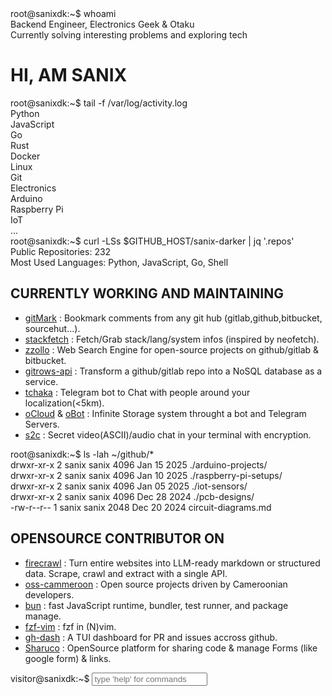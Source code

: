 <div id="index">
<div class="terminal-section">
    <div class="command-line">
        <span class="prompt">root@sanixdk:~$</span>
        <span class="command">whoami</span>
    </div>
    <div class="output">
        <span class="status-indicator status-online"></span>Backend Engineer, Electronics Geek & Otaku<br>
        <span class="status-indicator status-busy"></span>Currently solving interesting problems and exploring tech
    </div>
</div>

<h1 class='typing'> HI, AM SANIX </h1>

<div class="terminal-section skills-section">
    <div class="command-line">
        <span class="prompt">root@sanixdk:~$</span>
        <span class="command">tail -f /var/log/activity.log</span>
    </div>
    <div class="output">
        <div class="skills-grid">
            <div class="skill-item">Python</div>
            <div class="skill-item">JavaScript</div>
            <div class="skill-item">Go</div>
            <div class="skill-item">Rust</div>
            <div class="skill-item">Docker</div>
            <div class="skill-item">Linux</div>
            <div class="skill-item">Git</div>
            <div class="skill-item">Electronics</div>
            <div class="skill-item">Arduino</div>
            <div class="skill-item">Raspberry Pi</div>
            <div class="skill-item">IoT</div>
            <div class="skill-item">...</div>
        </div>
    </div>
</div>

<div class="terminal-section github-stats">
    <div class="command-line">
        <span class="prompt">root@sanixdk:~$</span>
        <span class="command">curl -LSs $GITHUB_HOST/sanix-darker | jq '.repos'</span>
    </div>
    <div class="output">
        Public Repositories: 232<br>
        Most Used Languages: Python, JavaScript, Go, Shell<br>
        <div class="progress-bar">
            <div class="progress-fill" style="width: 92%;"></div>
        </div>
    </div>
</div>

<h2>CURRENTLY WORKING AND MAINTAINING</h2>
<ul>
<li><a href="https://github.com/Sanix-Darker/gitmark">gitMark</a> : Bookmark comments from any git hub (gitlab,github,bitbucket, sourcehut...).</li>
<li><a href="https://github.com/Sanix-Darker/stackfetch">stackfetch</a> : Fetch/Grab stack/lang/system infos (inspired by neofetch).</li>
<li><a href="https://github.com/Sanix-Darker/zzollo">zzollo</a> : Web Search Engine for open-source projects on github/gitlab & bitbucket.</li>
<li><a href="https://github.com/Sanix-Darker/gitrowspack-api">gitrows-api</a> : Transform a github/gitlab repo into a NoSQL database as a service.</li>
<li><a href="https://github.com/Sanix-Darker/tchaka">tchaka</a> : Telegram bot to Chat with people around your localization(&lt;5km).</li>
<li><a href="https://github.com/Sanix-Darker/ocloud">oCloud</a> & <a href="https://github.com/Sanix-Darker/obot">oBot</a> : Infinite Storage system throught a bot and Telegram Servers.</li>
<li><a href="https://github.com/sanix-darker/s2c">s2c</a> : Secret video(ASCII)/audio chat in your terminal with encryption.</li>
</ul>

<div class="terminal-section electronics-section">
    <div class="command-line">
        <span class="prompt">root@sanixdk:~$</span>
        <span class="command">ls -lah ~/github/*</span>
    </div>
    <div class="output">
        drwxr-xr-x 2 sanix sanix 4096 Jan 15 2025 ./arduino-projects/<br>
        drwxr-xr-x 2 sanix sanix 4096 Jan 10 2025 ./raspberry-pi-setups/<br>
        drwxr-xr-x 2 sanix sanix 4096 Jan 05 2025 ./iot-sensors/<br>
        drwxr-xr-x 2 sanix sanix 4096 Dec 28 2024 ./pcb-designs/<br>
        -rw-r--r-- 1 sanix sanix 2048 Dec 20 2024 circuit-diagrams.md
    </div>
</div>

<h2>OPENSOURCE CONTRIBUTOR ON</h2>
<ul>
<li><a href="https://github.com/mendableai/firecrawl">firecrawl</a> : Turn entire websites into LLM-ready markdown or structured data. Scrape, crawl and extract with a single API.</li>
<li><a href="https://github.com/osscameroon">oss-cammeroon</a> :  Open source projects driven by Cameroonian developers.</li>
<li><a href="https://github.com/oven-sh/bun">bun</a> : fast JavaScript runtime, bundler, test runner, and package manage.</li>
<li><a href="https://github.com/junegunn/fzf.vim">fzf-vim</a> : fzf in (N)vim.</li>
<li><a href="https://github.com/dlvhdr/gh-dash">gh-dash</a> : A TUI dashboard for PR and issues accross github.</li>
<li><a href="https://github.com/ln-dev7/sharuco">Sharuco</a> : OpenSource platform for sharing code & manage Forms (like google form) & links.</li>
</ul>

<div class="interactive-terminal">
    <div class="command-line">
        <span class="prompt">visitor@sanixdk:~$</span>
        <input type="text" class="terminal-input" id="terminalInput" placeholder="type 'help' for commands" autocomplete="off">
    </div>
    <div id="terminalOutput"></div>
</div>

<script>
    // Interactive Terminal
    const terminalInput = document.getElementById('terminalInput');
    const terminalOutput = document.getElementById('terminalOutput');

    const commands = {
        help: 'Available commands: help, about, skills, projects, electronics, contact, clear, whoami, uptime',
        about: 'Backend Engineer passionate about solving interesting problems, building tools, and exploring electronics.',
        skills: 'Python, JavaScript, Go, Rust, Docker, Linux, Neovim, Git, Electronics, Arduino, Raspberry Pi, IoT',
        projects: 'gitMark, stackfetch, snips.nvim, dockdb.nvim, zzollo, gitrows-api, tchaka, oCloud/oBot, s2c',
        electronics: 'Arduino projects, Raspberry Pi setups, IoT sensors, PCB designs, circuit prototyping',
        contact: 'GitHub: github.com/sanix-darker | Telegram: @sanixdarker | Email: s4nixdk@gmail.com',
        clear: '',
        whoami: 'sanix - Backend Engineer, Electronics Geek & Otaku',
        uptime: 'System uptime: Always learning, always building'
    };

    if (terminalInput) {
        terminalInput.addEventListener('keypress', function(e) {
            if (e.key === 'Enter') {
                const command = this.value.trim().toLowerCase();
                const output = document.createElement('div');
                output.style.marginBottom = '10px';
                output.style.color = 'var(--text-secondary)';

                if (command === 'clear') {
                    terminalOutput.innerHTML = '';
                } else if (commands[command]) {
                    output.innerHTML = `<span style="color: var(--text-muted);">visitor@sanixdk:~$</span> ${this.value}<br>${commands[command]}`;
                    terminalOutput.appendChild(output);
                } else if (command) {
                    output.innerHTML = `<span style="color: var(--text-muted);">visitor@sanixdk:~$</span> ${this.value}<br><span style="color: var(--text-muted);">command not found: ${command}</span>`;
                    terminalOutput.appendChild(output);
                }

                this.value = '';
                terminalOutput.scrollTop = terminalOutput.scrollHeight;
            }
        });
    }

    // Real GitHub API calls and dynamic data
    async function fetchGitHubData() {
        try {
            // Fetch user data
            const userResponse = await fetch('https://api.github.com/users/sanix-darker');
            const userData = await userResponse.json();

            // Update public repos count
            const reposElement = document.querySelector('.github-stats .output');
            if (reposElement && userData.public_repos) {
                reposElement.innerHTML = `
                    Public Repositories: ${userData.public_repos}<br>
                    Followers: ${userData.followers} | Following: ${userData.following}<br>
                    <div class="progress-bar">
                        <div class="progress-fill" style="width: ${Math.min(userData.public_repos, 100)}%;"></div>
                    </div>
                `;
            }

            // Fetch recent repositories for electronics section
            const reposResponse = await fetch('https://api.github.com/users/sanix-darker/repos?sort=updated&per_page=7');
            const reposData = await reposResponse.json();

            // Update electronics section with recent repos
            const electronicsElement = document.querySelector('.electronics-section .output');
            if (electronicsElement && reposData.length > 0) {
                let reposList = '';
                reposData.forEach(repo => {
                    const updatedDate = new Date(repo.updated_at).toLocaleDateString('en-US', {
                        month: 'short',
                        day: '2-digit'
                    });
                    const language = repo.language || 'Unknown';
                    reposList += `drwxr-xr-x 2 sanix sanix 4096 ${updatedDate} ./${repo.name}/ [${language}]<br>`;
                });
                electronicsElement.innerHTML = reposList;
            }

        } catch (error) {
            console.error('Error fetching GitHub data:', error);
        }
    }

    // Fetch WakaTime stats from profile README
    async function fetchWakaTimeStats() {
        try {
            const response = await fetch('https://raw.githubusercontent.com/Sanix-Darker/sanix-darker/refs/heads/master/README.md');
            const readmeText = await response.text();

            // Extract WakaTime section
            const wakaStart = readmeText.indexOf('<!--START_SECTION:waka-->');
            const wakaEnd = readmeText.indexOf('<!--END_SECTION:waka-->');

            if (wakaStart !== -1 && wakaEnd !== -1) {
                const wakaSection = readmeText.substring(wakaStart, wakaEnd);

                // Parse coding time
                const codingTimeMatch = wakaSection.match(/Coding time : (.+?)\./);
                const codingTime = codingTimeMatch ? codingTimeMatch[1] : '1 hr 20 mins';

                // Parse languages with percentages
                const languageMatches = wakaSection.matchAll(/(\w+)\s+(\d+\s+\w+)\s+.*?(\d+\.\d+)\s*%/g);
                const languages = Array.from(languageMatches).slice(0, 6); // Top 6 languages

                // Update skills section
                const skillsElement = document.querySelector('.skills-section .output');
                if (skillsElement && languages.length > 0) {
                    let skillsGrid = '<div class="skills-grid">';

                    // Add dynamic languages from WakaTime
                    languages.forEach(([, lang, time, percentage]) => {
                        skillsGrid += `<div class="skill-item">${lang} (${percentage}%)</div>`;
                    });

                    // Add static skills
                    const staticSkills = [];
                    staticSkills.forEach(skill => {
                        skillsGrid += `<div class="skill-item">${skill}</div>`;
                    });

                    skillsGrid += '</div>';
                    skillsGrid += `<br>Weekly Coding Time: ${codingTime}`;

                    skillsElement.innerHTML = skillsGrid;
                }
            }

        } catch (error) {
            console.error('Error fetching WakaTime stats:', error);
        }
    }

    // Enhanced terminal commands with real data
    const enhancedCommands = {
        ...commands,
        repos: 'Fetching latest repositories...',
        stats: 'Fetching GitHub statistics...',
        waka: 'Fetching WakaTime coding stats...',
        refresh: 'Refreshing all data...'
    };

    // Update terminal input handler
    if (terminalInput) {
        terminalInput.removeEventListener('keypress', terminalInput.keypressHandler);

        terminalInput.keypressHandler = async function(e) {
            if (e.key === 'Enter') {
                const command = this.value.trim().toLowerCase();
                const output = document.createElement('div');
                output.style.marginBottom = '10px';
                output.style.color = 'var(--text-secondary)';

                if (command === 'clear') {
                    terminalOutput.innerHTML = '';
                } else if (command === 'repos') {
                    output.innerHTML = `<span style="color: var(--text-muted);">visitor@sanixdk:~$</span> ${this.value}<br>Fetching latest repositories...`;
                    terminalOutput.appendChild(output);
                    await fetchGitHubData();
                } else if (command === 'stats') {
                    output.innerHTML = `<span style="color: var(--text-muted);">visitor@sanixdk:~$</span> ${this.value}<br>Fetching GitHub statistics...`;
                    terminalOutput.appendChild(output);
                    await fetchGitHubData();
                } else if (command === 'waka') {
                    output.innerHTML = `<span style="color: var(--text-muted);">visitor@sanixdk:~$</span> ${this.value}<br>Fetching WakaTime coding stats...`;
                    terminalOutput.appendChild(output);
                    await fetchWakaTimeStats();
                } else if (command === 'refresh') {
                    output.innerHTML = `<span style="color: var(--text-muted);">visitor@sanixdk:~$</span> ${this.value}<br>Refreshing all data...`;
                    terminalOutput.appendChild(output);
                    await Promise.all([fetchGitHubData(), fetchWakaTimeStats()]);
                } else if (enhancedCommands[command]) {
                    output.innerHTML = `<span style="color: var(--text-muted);">visitor@sanixdk:~$</span> ${this.value}<br>${enhancedCommands[command]}`;
                    terminalOutput.appendChild(output);
                } else if (command) {
                    output.innerHTML = `<span style="color: var(--text-muted);">visitor@sanixdk:~$</span> ${this.value}<br><span style="color: var(--text-muted);">command not found: ${command}</span>`;
                    terminalOutput.appendChild(output);
                }

                this.value = '';
                terminalOutput.scrollTop = terminalOutput.scrollHeight;
            }
        };

        terminalInput.addEventListener('keypress', terminalInput.keypressHandler);
    }

    // Load data on page load
    document.addEventListener('DOMContentLoaded', function() {
        // Add loading indicators
        const githubStats = document.querySelector('.github-stats .output');
        const skillsSection = document.querySelector('.skills-section .output');
        const electronicsSection = document.querySelector('.electronics-section .output');

        if (githubStats) githubStats.innerHTML = 'Loading GitHub data...';
        if (skillsSection) skillsSection.innerHTML = 'Loading skills data...';
        if (electronicsSection) electronicsSection.innerHTML = 'Loading recent repositories...';

        // Fetch all data
        Promise.all([fetchGitHubData(), fetchWakaTimeStats()]).then(() => {
            console.log('All data loaded successfully');
        }).catch(error => {
            console.error('Error loading data:', error);
        });
    });
</script>
</div>
